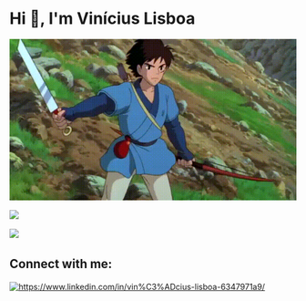 # Hi 👋, I'm Vinícius Lisboa

<div align="center">


  ![](https://github.com/ViniciusLisboa07/ViniciusLisboa07/blob/main/giphy%20(1).gif)
  
</div>

<div>

![](https://github-readme-stats.vercel.app/api?username=viniciuslisboa07&theme=dark&show_icons=true")

![](https://github-readme-stats.vercel.app/api/top-langs/?username=ViniciusLisboa07&theme=dark&layout=compact)

</div>

## Connect with me:
  
  <a href="/https://www.linkedin.com/in/vin%c3%adcius-lisboa-6347971a9/" target="blank"><img align="center" src="https://raw.githubusercontent.com/rahuldkjain/github-profile-readme-generator/master/src/images/icons/Social/linked-in-alt.svg" alt="https://www.linkedin.com/in/vin%C3%ADcius-lisboa-6347971a9/" height="30" width="40" /></a>
